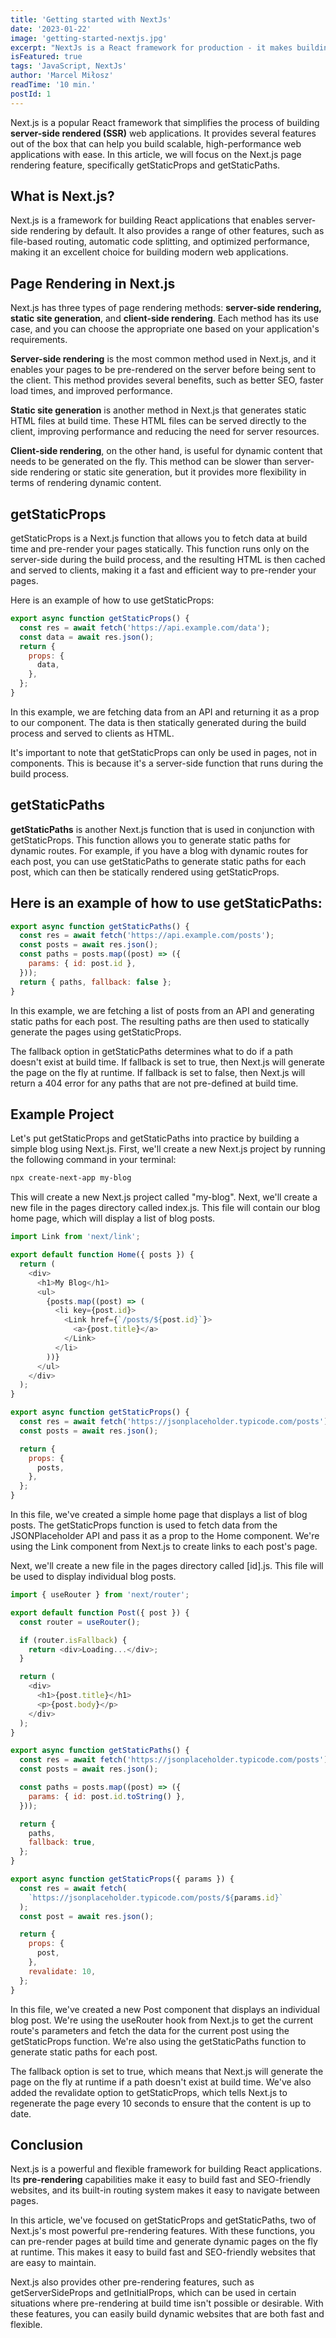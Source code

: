 ```yaml
---
title: 'Getting started with NextJs'
date: '2023-01-22'
image: 'getting-started-nextjs.jpg'
excerpt: "NextJs is a React framework for production - it makes building fullstack React apps and sites a breeze and ships with built-in SSR"
isFeatured: true
tags: 'JavaScript, NextJs'
author: 'Marcel Miłosz'
readTime: '10 min.'
postId: 1
---
```


Next.js is a popular React framework that simplifies the process of building **server-side rendered (SSR)** web applications. It provides several features out of the box that can help you build scalable, high-performance web applications with ease. In this article, we will focus on the Next.js page rendering feature, specifically getStaticProps and getStaticPaths.

## What is Next.js?
Next.js is a framework for building React applications that enables server-side rendering by default. It also provides a range of other features, such as file-based routing, automatic code splitting, and optimized performance, making it an excellent choice for building modern web applications.

## Page Rendering in Next.js
Next.js has three types of page rendering methods: **server-side rendering, static site generation**, and **client-side rendering**. Each method has its use case, and you can choose the appropriate one based on your application's requirements.

**Server-side rendering** is the most common method used in Next.js, and it enables your pages to be pre-rendered on the server before being sent to the client. This method provides several benefits, such as better SEO, faster load times, and improved performance.

**Static site generation** is another method in Next.js that generates static HTML files at build time. These HTML files can be served directly to the client, improving performance and reducing the need for server resources.

**Client-side rendering**, on the other hand, is useful for dynamic content that needs to be generated on the fly. This method can be slower than server-side rendering or static site generation, but it provides more flexibility in terms of rendering dynamic content.

## getStaticProps
getStaticProps is a Next.js function that allows you to fetch data at build time and pre-render your pages statically. This function runs only on the server-side during the build process, and the resulting HTML is then cached and served to clients, making it a fast and efficient way to pre-render your pages.

Here is an example of how to use getStaticProps:

```js
export async function getStaticProps() {
  const res = await fetch('https://api.example.com/data');
  const data = await res.json();
  return {
    props: {
      data,
    },
  };
}
```

In this example, we are fetching data from an API and returning it as a prop to our component. The data is then statically generated during the build process and served to clients as HTML.

It's important to note that getStaticProps can only be used in pages, not in components. This is because it's a server-side function that runs during the build process.

## getStaticPaths
**getStaticPaths** is another Next.js function that is used in conjunction with getStaticProps. This function allows you to generate static paths for dynamic routes. For example, if you have a blog with dynamic routes for each post, you can use getStaticPaths to generate static paths for each post, which can then be statically rendered using getStaticProps.

## Here is an example of how to use getStaticPaths:

```javascript
export async function getStaticPaths() {
  const res = await fetch('https://api.example.com/posts');
  const posts = await res.json();
  const paths = posts.map((post) => ({
    params: { id: post.id },
  }));
  return { paths, fallback: false };
}
```

In this example, we are fetching a list of posts from an API and generating static paths for each post. The resulting paths are then used to statically generate the pages using getStaticProps.

The fallback option in getStaticPaths determines what to do if a path doesn't exist at build time. If fallback is set to true, then Next.js will generate the page on the fly at runtime. If fallback is set to false, then Next.js will return a 404 error for any paths that are not pre-defined at build time.

## Example Project
Let's put getStaticProps and getStaticPaths into practice by building a simple blog using Next.js. First, we'll create a new Next.js project by running the following command in your terminal:

```bash
npx create-next-app my-blog
```

This will create a new Next.js project called "my-blog". Next, we'll create a new file in the pages directory called index.js. This file will contain our blog home page, which will display a list of blog posts.

```javascript
import Link from 'next/link';

export default function Home({ posts }) {
  return (
    <div>
      <h1>My Blog</h1>
      <ul>
        {posts.map((post) => (
          <li key={post.id}>
            <Link href={`/posts/${post.id}`}>
              <a>{post.title}</a>
            </Link>
          </li>
        ))}
      </ul>
    </div>
  );
}

export async function getStaticProps() {
  const res = await fetch('https://jsonplaceholder.typicode.com/posts');
  const posts = await res.json();

  return {
    props: {
      posts,
    },
  };
}
```

In this file, we've created a simple home page that displays a list of blog posts. The getStaticProps function is used to fetch data from the JSONPlaceholder API and pass it as a prop to the Home component. We're using the Link component from Next.js to create links to each post's page.

Next, we'll create a new file in the pages directory called [id].js. This file will be used to display individual blog posts.

```javascript
import { useRouter } from 'next/router';

export default function Post({ post }) {
  const router = useRouter();

  if (router.isFallback) {
    return <div>Loading...</div>;
  }

  return (
    <div>
      <h1>{post.title}</h1>
      <p>{post.body}</p>
    </div>
  );
}

export async function getStaticPaths() {
  const res = await fetch('https://jsonplaceholder.typicode.com/posts');
  const posts = await res.json();

  const paths = posts.map((post) => ({
    params: { id: post.id.toString() },
  }));

  return {
    paths,
    fallback: true,
  };
}

export async function getStaticProps({ params }) {
  const res = await fetch(
    `https://jsonplaceholder.typicode.com/posts/${params.id}`
  );
  const post = await res.json();

  return {
    props: {
      post,
    },
    revalidate: 10,
  };
}
```

In this file, we've created a new Post component that displays an individual blog post. We're using the useRouter hook from Next.js to get the current route's parameters and fetch the data for the current post using the getStaticProps function. We're also using the getStaticPaths function to generate static paths for each post.

The fallback option is set to true, which means that Next.js will generate the page on the fly at runtime if a path doesn't exist at build time. We've also added the revalidate option to getStaticProps, which tells Next.js to regenerate the page every 10 seconds to ensure that the content is up to date.

## Conclusion
Next.js is a powerful and flexible framework for building React applications. Its **pre-rendering** capabilities make it easy to build fast and SEO-friendly websites, and its built-in routing system makes it easy to navigate between pages.

In this article, we've focused on getStaticProps and getStaticPaths, two of Next.js's most powerful pre-rendering features. With these functions, you can pre-render pages at build time and generate dynamic pages on the fly at runtime. This makes it easy to build fast and SEO-friendly websites that are easy to maintain.

Next.js also provides other pre-rendering features, such as getServerSideProps and getInitialProps, which can be used in certain situations where pre-rendering at build time isn't possible or desirable. With these features, you can easily build dynamic websites that are both fast and flexible.




